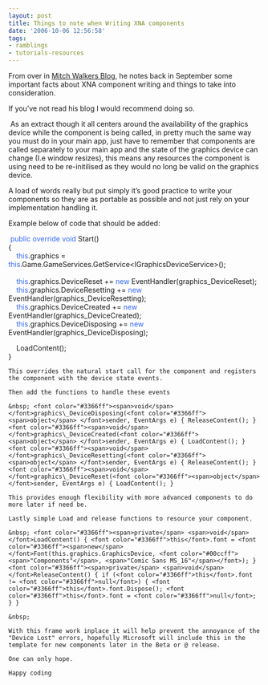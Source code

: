 ```yaml
---
layout: post
title: Things to note when Writing XNA components
date: '2006-10-06 12:56:58'
tags:
- ramblings
- tutorials-resources
---
```


From over in [Mitch Walkers Blog](http://blogs.msdn.com/mitchw/default.aspx "Mitch Walkers Blog"), he notes back in September some important facts about XNA component writing and things to take into consideration.

If you’ve not read his blog I would recommend doing so.

&nbsp;As an extract though it all centers around the availability of the graphics device while the component is being called, in pretty much the same way you must do in your main app, just have to remember that components are called separately to your main app and the state of the graphics device can change (I.e window resizes), this means any resources the component is using need to be re-initilised as they would no long be valid on the graphics device.

A load of words really but put simply it’s good practice to write your components so they are as portable as possible and not just rely on your implementation handling it.

Example below of code that should be added:

&nbsp;<font color="#3366ff"><span>public</span> <span>override</span> <span>void</span></font> Start()  
{  
&nbsp;&nbsp;&nbsp; <font color="#3366ff">this</font>.graphics = <font color="#3366ff">this</font>.Game.GameServices.GetService\<IGraphicsDeviceService\>();  
&nbsp;&nbsp;&nbsp;   
&nbsp;&nbsp;&nbsp; <font color="#3366ff">this</font>.graphics.DeviceReset += <font color="#3366ff"><span>new</span> </font>EventHandler(graphics\_DeviceReset);  
&nbsp;&nbsp;&nbsp; <font color="#3366ff">this</font>.graphics.DeviceResetting += <font color="#3366ff"><span>new</span> </font>EventHandler(graphics\_DeviceResetting);  
&nbsp;&nbsp;&nbsp; <font color="#3366ff">this</font>.graphics.DeviceCreated += <font color="#3366ff"><span>new</span> </font>EventHandler(graphics\_DeviceCreated);  
&nbsp;&nbsp;&nbsp; <font color="#3366ff">this</font>.graphics.DeviceDisposing += <font color="#3366ff"><span>new</span> </font>EventHandler(graphics\_DeviceDisposing);

&nbsp;&nbsp;&nbsp; LoadContent();  
}

    This overrides the natural start call for the component and registers the component with the device state events.

    Then add the functions to handle these events

    &nbsp; <font color="#3366ff"><span>void</span> </font>graphics\_DeviceDisposing(<font color="#3366ff"><span>object</span> </font>sender, EventArgs e) { ReleaseContent(); } <font color="#3366ff"><span>void</span> </font>graphics\_DeviceCreated(<font color="#3366ff"><span>object</span> </font>sender, EventArgs e) { LoadContent(); } <font color="#3366ff"><span>void</span> </font>graphics\_DeviceResetting(<font color="#3366ff"><span>object</span> </font>sender, EventArgs e) { ReleaseContent(); } <font color="#3366ff"><span>void</span> </font>graphics\_DeviceReset(<font color="#3366ff"><span>object</span> </font>sender, EventArgs e) { LoadContent(); }

    This provides enough flexibility with more advanced components to do more later if need be.

    Lastly simple Load and release functions to resource your component.

    &nbsp; <font color="#3366ff"><span>private</span> <span>void</span> </font>LoadContent() { <font color="#3366ff">this</font>.font = <font color="#3366ff"><span>new</span> </font>Font(this.graphics.GraphicsDevice, <font color="#00ccff"><span>"Components"</span>, <span>"Comic Sans MS_16"</span></font>); } <font color="#3366ff"><span>private</span> <span>void</span> </font>ReleaseContent() { if (<font color="#3366ff">this</font>.font != <font color="#3366ff">null</font>) { <font color="#3366ff">this</font>.font.Dispose(); <font color="#3366ff">this</font>.font = <font color="#3366ff">null</font>; } }

    &nbsp;

    With this frame work inplace it will help prevent the annoyance of the "Device Lost" errors, hopefully Microsoft will include this in the template for new components later in the Beta or @ release.

    One can only hope.

    Happy coding

